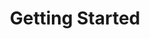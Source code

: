 ---
layout: pitch
title: Getting Started
description: |
  Start using assay.it with your GitHub account. Our Behavior as a Code example helps you to onboard with a service in a few seconds. 

image: /site-icon.png

##
## call for action
action:
  title: Sign In with GitHub
  link: https://github.com/login/oauth/authorize?client_id=6941f2acf659df65f37e&response_type=code&scope=repo%3Astatus&state=%7B%22vsn%22%3A%22v6%22%2C%22cid%22%3A%226941f2acf659df65f37e%22%2C%22url%22%3A%22https%3A%2F%2Fapi.assay.it%2Fauth%2Fhook%2Fgithub%22%2C%22acc%22%3A%22oss%22%2C%22upg%22%3Afalse%7D

##
##
hero:
  image: /images/setup_wizard.svg
  title: Getting Started
  description: |
    Let's get your start with <b>assay.it</b>. These few simple steps explain how to run a first quality check job. 

##
##
features:
  - title: Sign In with GitHub
    image: /images/getting-started/01-authorize.png
    description: |
      Please use your GitHub account to sign in with assay.it. It requires only access to your public profile, public repositories and commit status on repositories connected with assay.it. Later, you can upgrade the account with access to private repositories and organizations.

  - title: Fork Blueprint
    image: /images/getting-started/02-fork.png
    description: |
      Use blueprint application <a href="https://github.com/assay-it/blueprint-suite" target="_blank"><b>assay-it/blueprint-suite</b></a>. Fork it to your own GitHub account and then add to the service workspace. 

  - title: Confirm Quality
    image: /images/getting-started/03-confirm.png
    description: |
      Launch the quality assessment job for this example. It implements a minimal quality assessment using <a href="https://github.com/assay-it/blueprint-suite/blob/master/suite.go" target="_blank">Behavior as a Code</a>.

##
## big call for action footer
call:
  image: /images/hologram.svg
  title: Confirm Quality, Eliminate Risks.
  description: |
    <b>Get started for free. No credit card required.</b>
---